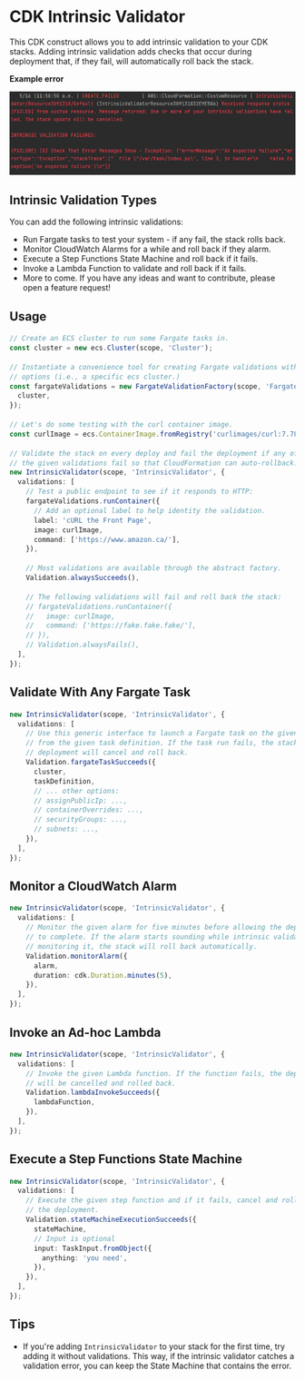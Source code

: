 # CDK Intrinsic Validator

This CDK construct allows you to add intrinsic validation to your CDK stacks.
Adding intrinsic validation adds checks that occur during deployment that, if
they fail, will automatically roll back the stack.

**Example error**

![An example of an intrinsic validation error](images/failure-example.png)

## Intrinsic Validation Types

You can add the following intrinsic validations:

- Run Fargate tasks to test your system - if any fail, the stack rolls back.
- Monitor CloudWatch Alarms for a while and roll back if they alarm.
- Execute a Step Functions State Machine and roll back if it fails.
- Invoke a Lambda Function to validate and roll back if it fails.
- More to come. If you have any ideas and want to contribute, please open a
  feature request!

## Usage

<!-- <macro exec="node ./scripts/lit-snip.js ./src/it/it-lit.ts"> -->
```ts
// Create an ECS cluster to run some Fargate tasks in.
const cluster = new ecs.Cluster(scope, 'Cluster');

// Instantiate a convenience tool for creating Fargate validations with common
// options (i.e., a specific ecs cluster.)
const fargateValidations = new FargateValidationFactory(scope, 'FargateValidationFactory', {
  cluster,
});

// Let's do some testing with the curl container image.
const curlImage = ecs.ContainerImage.fromRegistry('curlimages/curl:7.78.0');

// Validate the stack on every deploy and fail the deployment if any of
// the given validations fail so that CloudFormation can auto-rollback.
new IntrinsicValidator(scope, 'IntrinsicValidator', {
  validations: [
    // Test a public endpoint to see if it responds to HTTP:
    fargateValidations.runContainer({
      // Add an optional label to help identity the validation.
      label: 'cURL the Front Page',
      image: curlImage,
      command: ['https://www.amazon.ca/'],
    }),

    // Most validations are available through the abstract factory.
    Validation.alwaysSucceeds(),

    // The following validations will fail and roll back the stack:
    // fargateValidations.runContainer({
    //   image: curlImage,
    //   command: ['https://fake.fake.fake/'],
    // }),
    // Validation.alwaysFails(),
  ],
});
```
<!-- </macro> -->

## Validate With Any Fargate Task

<!-- <macro exec="node ./scripts/lit-snip.js ./src/it/it-lit-fargate.ts"> -->
```ts
new IntrinsicValidator(scope, 'IntrinsicValidator', {
  validations: [
    // Use this generic interface to launch a Fargate task on the given cluster
    // from the given task definition. If the task run fails, the stack
    // deployment will cancel and roll back.
    Validation.fargateTaskSucceeds({
      cluster,
      taskDefinition,
      // ... other options:
      // assignPublicIp: ...,
      // containerOverrides: ...,
      // securityGroups: ...,
      // subnets: ...,
    }),
  ],
});
```
<!-- </macro> -->

## Monitor a CloudWatch Alarm

<!-- <macro exec="node ./scripts/lit-snip.js ./src/it/it-lit-cloudwatch-alarm.ts"> -->
```ts
new IntrinsicValidator(scope, 'IntrinsicValidator', {
  validations: [
    // Monitor the given alarm for five minutes before allowing the deployment
    // to complete. If the alarm starts sounding while intrinsic validation is
    // monitoring it, the stack will roll back automatically.
    Validation.monitorAlarm({
      alarm,
      duration: cdk.Duration.minutes(5),
    }),
  ],
});
```
<!-- </macro> -->

## Invoke an Ad-hoc Lambda

<!-- <macro exec="node ./scripts/lit-snip.js ./src/it/it-lit-lambda.ts"> -->
```ts
new IntrinsicValidator(scope, 'IntrinsicValidator', {
  validations: [
    // Invoke the given Lambda function. If the function fails, the deployment
    // will be cancelled and rolled back.
    Validation.lambdaInvokeSucceeds({
      lambdaFunction,
    }),
  ],
});
```
<!-- </macro> -->

## Execute a Step Functions State Machine

<!-- <macro exec="node ./scripts/lit-snip.js ./src/it/it-lit-step-function.ts"> -->
```ts
new IntrinsicValidator(scope, 'IntrinsicValidator', {
  validations: [
    // Execute the given step function and if it fails, cancel and roll back
    // the deployment.
    Validation.stateMachineExecutionSucceeds({
      stateMachine,
      // Input is optional
      input: TaskInput.fromObject({
        anything: 'you need',
      }),
    }),
  ],
});
```
<!-- </macro> -->

## Tips

- If you're adding `IntrinsicValidator` to your stack for the first time, try
  adding it without validations. This way, if the intrinsic validator catches
  a validation error, you can keep the State Machine that contains the error.
